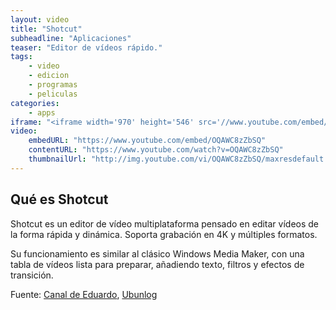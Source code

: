 ```yaml
---
layout: video
title: "Shotcut"
subheadline: "Aplicaciones"
teaser: "Editor de vídeos rápido."
tags:
    - video
    - edicion
    - programas
    - peliculas
categories:
    - apps
iframe: "<iframe width='970' height='546' src='//www.youtube.com/embed/OQAWC8zZbSQ' frameborder='0' allowfullscreen></iframe>"
video:
    embedURL: "https://www.youtube.com/embed/OQAWC8zZbSQ"
    contentURL: "https://www.youtube.com/watch?v=OQAWC8zZbSQ"
    thumbnailUrl: "http://img.youtube.com/vi/OQAWC8zZbSQ/maxresdefault.jpg"
---
```

<!--more-->

## Qué es Shotcut

Shotcut es un editor de vídeo multiplataforma pensado en editar vídeos de la forma rápida y dinámica. Soporta grabación en 4K y múltiples formatos.

Su funcionamiento es similar al clásico Windows Media Maker, con una tabla de vídeos lista para preparar, añadiendo texto, filtros y efectos de transición.

Fuente: [Canal de Eduardo](https://www.youtube.com/channel/UCevz5z-yIx5lllHeovBJqvQ), [Ubunlog](https://ubunlog.com/shotcut-video-editor-ubuntu/?)